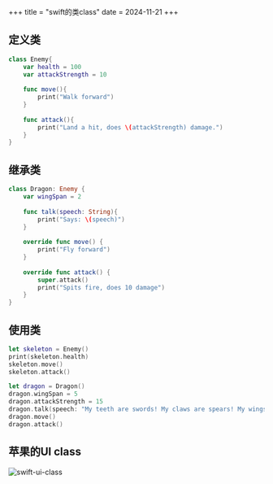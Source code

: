 +++
title = "swift的类class"
date = 2024-11-21
+++

## 定义类

```swift
class Enemy{
    var health = 100
    var attackStrength = 10
    
    func move(){
        print("Walk forward")
    }
    
    func attack(){
        print("Land a hit, does \(attackStrength) damage.")
    }
}
```

## 继承类

```swift
class Dragon: Enemy {
    var wingSpan = 2
    
    func talk(speech: String){
        print("Says: \(speech)")
    }
    
    override func move() {
        print("Fly forward")
    }
    
    override func attack() {
        super.attack()
        print("Spits fire, does 10 damage")
    }
}
```

## 使用类

```swift
let skeleton = Enemy()
print(skeleton.health)
skeleton.move()
skeleton.attack()

let dragon = Dragon()
dragon.wingSpan = 5
dragon.attackStrength = 15
dragon.talk(speech: "My teeth are swords! My claws are spears! My wings are a hurricane")
dragon.move()
dragon.attack()
```

## 苹果的UI class

![swift-ui-class](https://linxz-aliyun.oss-cn-shenzhen.aliyuncs.com/images/202411211537694.png)


